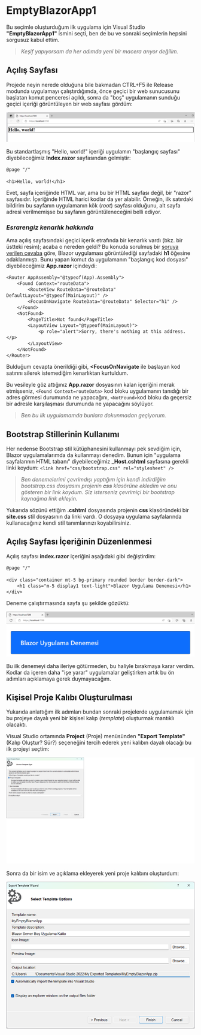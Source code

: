 ﻿# EmptyBlazorApp1

Bu seçimle oluşturduğum ilk uygulama için Visual Studio
**"EmptyBlazorApp1"** ismini seçti, ben de bu ve sonraki seçimlerin
hepsini sorgusuz kabul ettim.
> *Keşif yapıyorsam da her adımda yeni bir macera arıyor değilim.*

## Açılış Sayfası

Projede neyin nerede olduğuna bile bakmadan
CTRL+F5 ile Release modunda uygulamayı çalıştırdığımda,
önce geçici bir web sunucusunu başlatan komut penceresi açıldı,
sonra da "boş" uygulamanın sunduğu geçici içeriği
görüntüleyen bir web sayfası gördüm:

![](./Resimler/Resim2.png "Blazor Server Boş Uygulamasının ilk açılışı")

Bu standartlaşmış "Hello, world!" içeriği uygulamın "başlangıç sayfası"
diyebileceğimiz **Index.razor** sayfasından gelmiştir:

```
@page "/"

<h1>Hello, world!</h1>
```

Evet, sayfa içeriğinde HTML var, ama bu bir HTML sayfası değil,
bir "razor" sayfasıdır. İçeriğinde HTML harici kodlar da yer alabilir.
Örneğin, ilk satırdaki bildirim bu sayfanın uygulamanın kök (*root*)
sayfası olduğunu, alt sayfa adresi verilmemişse bu sayfanın
görüntüleneceğini belli ediyor.

### *Esrarengiz kenarlık hakkında*
Ama açılış sayfasındaki geçici içerik etrafında bir kenarlık vardı
(bkz. bir üstteki resim); acaba o nereden geldi?
Bu konuda sorulmuş bir
[soruya verilen cevaba](https://www.reddit.com/r/Blazor/comments/xl09d8/blazor_h1_element_is_focused_on_startup_for_no/)
göre, Blazor uygulaması görüntülediği sayfadaki **h1** öğesine
odaklanmıştı. Bunu yapan komut da uygulamanın "başlangıç kod dosyası"
diyebileceğimiz **App.razor** içindeydi:
```
<Router AppAssembly="@typeof(App).Assembly">
    <Found Context="routeData">
        <RouteView RouteData="@routeData" DefaultLayout="@typeof(MainLayout)" />
        <FocusOnNavigate RouteData="@routeData" Selector="h1" />
    </Found>
    <NotFound>
        <PageTitle>Not found</PageTitle>
        <LayoutView Layout="@typeof(MainLayout)">
            <p role="alert">Sorry, there's nothing at this address.</p>
        </LayoutView>
    </NotFound>
</Router>
```
Bulduğum cevapta önerildiği gibi,
**<FocusOnNavigate** ile başlayan kod satırını silerek
istemediğim kenarlıktan kurtuldum.

Bu vesileyle göz attığınız **App.razor** dosyasının kalan içeriğini
merak etmişseniz, `<Found Context=routeData>` kod bloku
uygulamanın tanıdığı bir adres görmesi durumunda ne yapacağını,
`<NotFound>`kod bloku da geçersiz bir adresle karşılaşması durumunda
ne yapacağını söylüyor.
> *Ben bu ilk uygulamamda bunlara dokunmadan geçiyorum.*

## Bootstrap Stillerinin Kullanımı

Her nedense Bootstrap stil kütüphanesini kullanmayı
pek sevdiğim için, Blazor uygulamalarımda da kullanmayı
denedim. Bunun için "uygulama sayfalarının HTML tabanı"
diyebileceğimiz **_Host.cshtml** sayfasına gerekli linki
koydum:
`<link href="css/bootstrap.css" rel="stylesheet" />`
> *Ben denemelerimi çevrimdışı yaptığım için
   kendi indirdiğim bootstrap.css dosyasını
   projenin **css** klasörüne ekledim ve
   onu gösteren bir link koydum.
   Siz isterseniz çevrimiçi bir bootstrap kaynağına link ekleyin.*

Yukarıda sözünü ettiğim **.cshtml** dosyasında
projenin **css** klasöründeki bir
**site.css** stil dosyasının da linki vardı.
O dosyaya uygulama sayfalarında kullanacağınız
kendi stil tanımlarınızı koyabilirsiniz.

## Açılış Sayfası İçeriğinin Düzenlenmesi

Açılış sayfası **index.razor** içeriğini aşağıdaki gibi değiştirdim:

```
@page "/"

<div class="container mt-5 bg-primary rounded border border-dark">
    <h1 class="m-5 display1 text-light">Blazor Uygulama Denemesi</h1>
</div>
```

Deneme çalıştırmasında sayfa şu şekilde gözüktü:

![](./Resimler/Resim3.png "Blazor Server Boş Uygulamasının ikinci açılışı")

Bu ilk denemeyi daha ileriye götürmeden,
bu haliyle bırakmaya karar verdim.
Kodlar da içeren daha "işe yarar" uygulamalar geliştirken
artık bu ön adımları açıklamaya gerek duymayacağım.

## Kişisel Proje Kalıbı Oluşturulması

Yukarıda anlattığım ilk adımları bundan sonraki projelerde
uygulamamak için bu projeye dayalı yeni bir kişisel kalıp
(*template*) oluşturmak mantıklı olacaktı.

Visual Studio ortamında **Project** (Proje) menüsünden
**"Export Template"** (Kalıp Oluştur? Sür?) seçeneğini
tercih ederek yeni kalıbın dayalı olacağı bu ilk projeyi seçtim:

![](./Resimler/Resim4.png "İlk projenin yeni proje kalıbı olarak seçilmesi")

Sonra da bir isim ve açıklama ekleyerek yeni proje kalıbını oluşturdum:

![](./Resimler/Resim5.png "Yeni proje kalıbı oluşturulması")